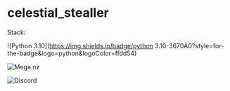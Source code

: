 # celestial_stealler
Stack:

![Python 3.10](https://img.shields.io/badge/python 3.10-3670A0?style=for-the-badge&logo=python&logoColor=ffdd54)

![Mega.nz](https://img.shields.io/badge/MegaUpload-%23D90007.svg?style=for-the-badge&logo=Mega&logoColor=white)

![Discord](https://img.shields.io/badge/DiscordWebhook-%235865F2.svg?style=for-the-badge&logo=discord&logoColor=white)
